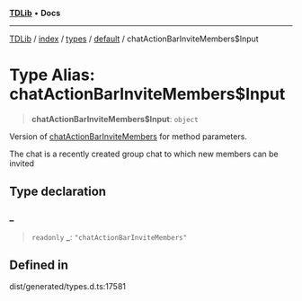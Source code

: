[**TDLib**](../../../../../../README.md) • **Docs**

***

[TDLib](../../../../../../modules.md) / [index](../../../../../README.md) / [types](../../../README.md) / [default](../README.md) / chatActionBarInviteMembers$Input

# Type Alias: chatActionBarInviteMembers$Input

> **chatActionBarInviteMembers$Input**: `object`

Version of [chatActionBarInviteMembers](chatActionBarInviteMembers.md) for method parameters.

The chat is a recently created group chat to which new members can be invited

## Type declaration

### \_

> `readonly` **\_**: `"chatActionBarInviteMembers"`

## Defined in

dist/generated/types.d.ts:17581
